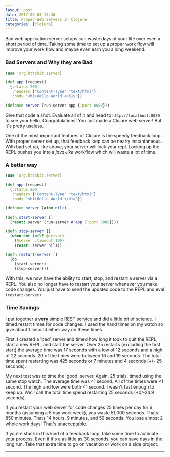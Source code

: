 ```yaml
---
layout: post
date: 2017-08-03 17:30
title: Proper Web Servers in Clojure
categories: [clojure]
---
```


Bad web application server setups can waste days of your life over even a short period of time.
Taking some time to set up a proper work flow will improve your work flow and maybe even earn you a long weekend.

### Bad Servers and Why they are Bad

```clojure
(use 'org.httpkit.server)

(def app [request]
  {:status 200
   :headers {"Content-Type" "text/html"}
   :body "<h1>Hello World!</h1>"})

(defonce server (run-server app {:port 8080}))
```

Give that code a shot.
Evaluate all of it and head to `http://localhost:8080` to see your hello.
Congratulations! You just made a Clojure web server!
But it's pretty useless.

One of the most important features of Clojure is the speedy feedback loop.
With proper server set up, that feedback loop can be nearly instantaneous.
With bad set up, like above, your server will lock your repl.
Locking up the REPL pushes you into a _java-like_ workflow which will waste a lot of time.

### A better way

```clojure
(use 'org.httpkit.server)

(def app [request]
  {:status 200
   :headers {"Content-Type" "text/html"}
   :body "<h1>Hello World!</h1>"})
   
(defonce server (atom nil))

(defn start-server []
  (reset! server (run-server #'app {:port 8080})))

(defn stop-server []
  (when-not (nil? @server)
    (@server :timeout 100)
    (reset! server nil)))

(defn restart-server []
  (do
    (start-server)
    (stop-server)))
```

With this, we now have the ability to start, stop, and restart a server via a REPL.
You also no longer have to restart your server whenever you make code changes.
You just have to send the updated code to the REPL and eval `(restart-server)`.

### Time Savings

I put together a __very__ simple [REST service][1] and did a little bit of science.
I timed restart times for code changes.
I used the hand timer on my watch so give about 1 second either way on these times.

First, I created a 'bad' server and timed how long it took to quit the REPL, start a new REPL, and start the server.
Over 25 restarts (excluding the first start) the average time was 17 seconds with a low of 12 seconds and a high of 22 seconds. 20 of the times were between 16 and 19 seconds.
The total time spent restarting was 425 seconds or 7 minutes and 4 seconds (+/- 25 seconds).

My next test was to time the 'good' server.
Again, 25 trials, timed using the same stop watch.
The average time was <1 second.
All of the times were <1 second.
The high and low were both <1 second.
I wasn't fast enough to keep up.
We'll call the total time spend restarting 25 seconds (+0/-24.9 seconds).

If you restart your web server for code changes 25 times per day for 6 months (assuming a 5 day work week), you waste 51,000 seconds.
Thats 850 minutes.
Thats 14 hours, 9 minutes, and 59 seconds.
You lose almost 2 whole work days!
That's unacceptable.

If you're stuck in this kind of a feedback loop, take some time to autimate your process.
Even if it's a as little as 30 seconds, you can save days in the long run.
Take that extra time to go on vacation or work on a side project.

___

[1]: https://github.com/admay/rest-test
